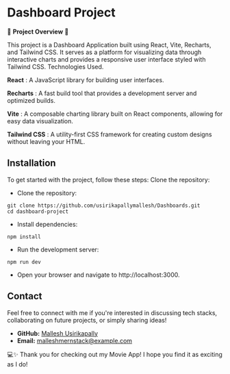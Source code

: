 # Dashboard Project

🚀 **Project Overview** 🎉

This project is a Dashboard Application built using React, Vite, Recharts, and Tailwind CSS. It serves as a platform for visualizing data through interactive charts and provides a responsive user interface styled with Tailwind CSS.
Technologies Used.

**React** : A JavaScript library for building user interfaces.

**Recharts** : A fast build tool that provides a development server and optimized builds.

**Vite** : A composable charting library built on React components, allowing for easy data visualization.

**Tailwind CSS** : A utility-first CSS framework for creating custom designs without leaving your HTML.
## Installation
To get started with the project, follow these steps:
Clone the repository:

- Clone the repository:
```
git clone https://github.com/usirikapallymallesh/Dashboards.git
cd dashboard-project
```
- Install dependencies:
```
npm install
```
- Run the development server:
```
npm run dev
```
- Open your browser and navigate to http://localhost:3000.

## Contact

Feel free to connect with me if you're interested in discussing tech stacks, collaborating on future projects, or simply sharing ideas!

- **GitHub:** [Mallesh Usirikapally](https://github.com/usirikapallymallesh)
- **Email:** malleshmernstack@example.com

💻✨ Thank you for checking out my Movie App! I hope you find it as exciting as I do!

